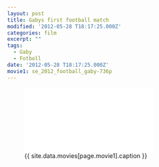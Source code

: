 ```yaml
---
layout: post
title: Gabys first football match
modified: '2012-05-28 T18:17:25.000Z'
categories: film
excerpt: ""
tags:
  - Gaby
  - Fotboll
date: '2012-05-28 T18:17:25.000Z'
movie1: se_2012_football_gaby-736p
---
```


<figure>
<iframe src="{{ site.commonurl }}/movies/{{ site.data.movies[page.movie1].file }}" width="{{ site.data.movies[page.movie1].width }}" height="{{ site.data.movies[page.movie1].height }}" frameborder="0">
</iframe>
<figcaption> {{ site.data.movies[page.movie1].caption }} </figcaption>
</figure>
